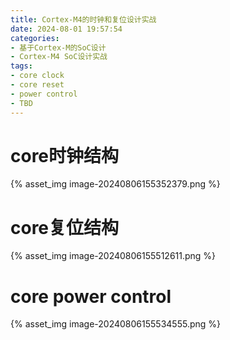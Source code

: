 ```yaml
---
title: Cortex-M4的时钟和复位设计实战
date: 2024-08-01 19:57:54
categories:
- 基于Cortex-M的SoC设计
- Cortex-M4 SoC设计实战
tags:
- core clock
- core reset
- power control
- TBD
---
```


# core时钟结构

{% asset_img image-20240806155352379.png %}



# core复位结构

{% asset_img image-20240806155512611.png %}



# core power control

{% asset_img image-20240806155534555.png %}



